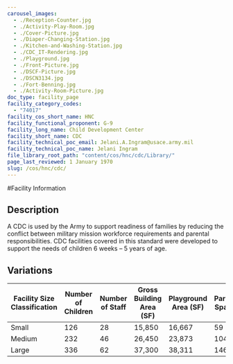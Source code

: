 ```yaml
---
carousel_images:
  - ./Reception-Counter.jpg
  - ./Activity-Play-Room.jpg
  - ./Cover-Picture.jpg
  - ./Diaper-Changing-Station.jpg
  - ./Kitchen-and-Washing-Station.jpg
  - ./CDC_IT-Rendering.jpg
  - ./Playground.jpg
  - ./Front-Picture.jpg
  - ./DSCF-Picture.jpg
  - ./DSCN3134.jpg
  - ./Fort-Benning.jpg
  - ./Activity-Room-Picture.jpg
doc_type: facility_page
facility_category_codes:
  - "74017"
facility_cos_short_name: HNC
facility_functional_proponent: G-9
facility_long_name: Child Development Center
facility_short_name: CDC
facility_technical_poc_email: Jelani.A.Ingram@usace.army.mil
facility_technical_poc_name: Jelani Ingram
file_library_root_path: "content/cos/hnc/cdc/Library/"
page_last_reviewed: 1 January 1970
slug: /cos/hnc/cdc/
---
```


#Facility Information

## Description

A CDC is used by the Army to support readiness of families by reducing the conflict between military mission workforce requirements and parental responsibilities. CDC facilities covered in this standard were developed to support the needs of children 6 weeks – 5 years of age.

## Variations

| Facility Size Classification | Number of Children | Number of Staff | ​Gross Building Area (SF) | ​Playground Area (SF) | ​Parking Spaces |
| ---------------------------- | ------------------ | --------------- | ------------------------- | --------------------- | --------------- |
| Small​                       | ​126               | ​28             | 15,850                    | 16,667                | 59              |
| Medium​                      | ​232               | ​46             | 26,450                    | 23,873                | 104             |
| Large​                       | ​336               | ​62             | 37,300                    | 38,311                | 146             |
